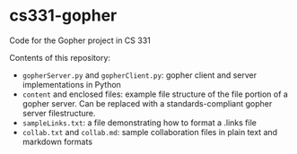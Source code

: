 # cs331-gopher
Code for the Gopher project in CS 331

Contents of this repository:

- `gopherServer.py` and `gopherClient.py`: gopher client and server implementations in Python
- `content` and enclosed files: example file structure of the file portion of a gopher server. Can be replaced with a standards-compliant gopher server filestructure.
- `sampleLinks.txt`: a file demonstrating how to format a .links file
- `collab.txt` and `collab.md`: sample collaboration files in plain text and markdown formats

